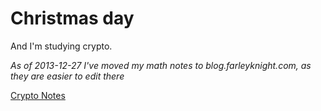 # Christmas day

And I'm studying crypto.

_As of 2013-12-27 I've moved my math notes to blog.farleyknight.com, as they are easier to edit there_

[Crypto Notes](http://blog.farleyknight.com/crypto-notes/)
